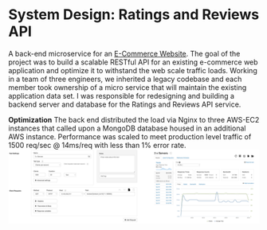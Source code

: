 # System Design: Ratings and Reviews API

A back-end microservice for an [E-Commerce Website](https://github.com/CradleMountain/wouldawoodshopshopwood). The goal of the project was to build a scalable RESTful API for an existing e-commerce web application and optimize it to withstand the web scale traffic loads. Working in a team of three engineers, we inherited a legacy codebase and each member took ownership of a micro service that will maintain the existing application data set. I was responsible for redesigning and building a backend server and database for the Ratings and Reviews API service.


**Optimization**
The back end distributed the load via Nginx to three AWS-EC2 instances that called upon a MongoDB database housed in an additional AWS instance. Performance was scaled to meet production level traffic of 1500 req/sec @ 14ms/req with less than 1% error rate.
![image](/server/servers.jpg)


